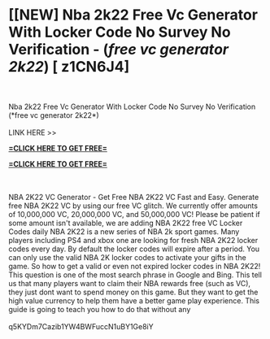 # [[NEW] Nba 2k22 Free Vc Generator With Locker Code No Survey No Verification - (*free vc generator 2k22*) [ z1CN6J4]
<br>
<br>Nba 2k22 Free Vc Generator With Locker Code No Survey No Verification (*free vc generator 2k22*)
<br>
<br>LINK HERE >> 

**[=CLICK HERE TO GET FREE=](https://www.google.com/url?q=https%3A%2F%2Fappbitly.com%2FKjIye)**


**[=CLICK HERE TO GET FREE=](https://www.google.com/url?q=https%3A%2F%2Fappbitly.com%2FKjIye)**


<br>
<br>NBA 2K22 VC Generator - Get Free NBA 2K22 VC Fast and Easy. Generate free NBA 2K22 VC by using our free VC glitch.  We currently offer amounts of 10,000,000 VC, 20,000,000 VC, and 50,000,000 VC! Please be patient if some amount isn't available, we are adding NBA 2K22 free VC Locker Codes daily NBA 2K22 is a new series of NBA 2k sport games.  Many players including PS4 and xbox one are looking for fresh NBA 2K22 locker codes every day.  By default the locker codes will expire after a period.  You can only use the valid NBA 2K locker codes to activate your gifts in the game.  So how to get a valid or even not expired locker codes in NBA 2K22! This question is one of the most search phrase in Google and Bing.  This tell us that many players want to claim their NBA rewards free (such as VC), they just dont want to spend money on this game.  But they want to get the high value currency to help them have a better game play experience.  This guide is going to teach you how to do that without any
<br>
<br>q5KYDm7Cazib1YW4BWFuccN1uBY1Ge8iY
<br>
